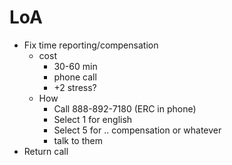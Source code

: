 # LoA

  - Fix time reporting/compensation
    - cost
      - 30-60 min
      - phone call
      - +2 stress?
    - How
      - Call 888-892-7180 (ERC in phone)
      - Select 1 for english
      - Select 5 for .. compensation or whatever
      - talk to them
  - Return call
